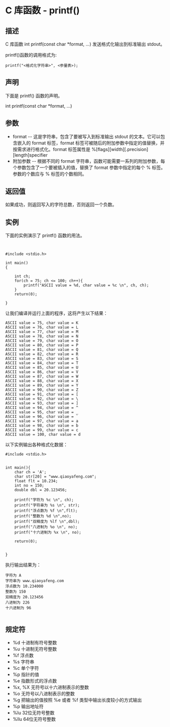 # C 库函数 - printf()

## 描述


C 库函数 int printf(const char *format, ...) 发送格式化输出到标准输出 stdout。

printf()函数的调用格式为:

```
printf("<格式化字符串>", <参量表>);
```

## 声明

下面是 printf() 函数的声明。

int printf(const char *format, ...)

## 参数

* format -- 这是字符串，包含了要被写入到标准输出 stdout 的文本。它可以包含嵌入的 format 标签，format 标签可被随后的附加参数中指定的值替换，并按需求进行格式化。format 标签属性是 %[flags][width][.precision][length]specifier
* 附加参数 -- 根据不同的 format 字符串，函数可能需要一系列的附加参数，每个参数包含了一个要被插入的值，替换了 format 参数中指定的每个 % 标签。参数的个数应与 % 标签的个数相同。

## 返回值

如果成功，则返回写入的字符总数，否则返回一个负数。

## 实例

下面的实例演示了 printf() 函数的用法。

```


#include <stdio.h>

int main()
{

	int ch;
	for(ch = 75; ch <= 100; ch++){
		printf("ASCII value = %d, char value = %c \n", ch, ch);
	}
	return(0);

}

```

让我们编译并运行上面的程序，这将产生以下结果：

```
ASCII value = 75, char value = K
ASCII value = 76, char value = L
ASCII value = 77, char value = M
ASCII value = 78, char value = N
ASCII value = 79, char value = O
ASCII value = 80, char value = P
ASCII value = 81, char value = Q
ASCII value = 82, char value = R
ASCII value = 83, char value = S
ASCII value = 84, char value = T
ASCII value = 85, char value = U
ASCII value = 86, char value = V
ASCII value = 87, char value = W
ASCII value = 88, char value = X
ASCII value = 89, char value = Y
ASCII value = 90, char value = Z
ASCII value = 91, char value = [
ASCII value = 92, char value = \
ASCII value = 93, char value = ]
ASCII value = 94, char value = ^
ASCII value = 95, char value = _
ASCII value = 96, char value = `
ASCII value = 97, char value = a
ASCII value = 98, char value = b
ASCII value = 99, char value = c
ASCII value = 100, char value = d

```


以下实例输出各种格式化数据：

```
#include <stdio.h>


int main(){
	char ch = 'A';
	char str[20] = "www.qiaoyafeng.com";
	float flt = 10.234;
	int no = 150;
	double dbl = 20.123456;
	
	printf("字符为 %c \n", ch);
	printf("字符串为 %s \n", str);
	printf("浮点数为 %f \n",flt);
	printf("整数为 %d \n",no);
	printf("双精度为 %lf \n",dbl);
	printf("八进制为 %o \n", no);
	printf("十六进制为 %x \n", no);
	
	return(0);
	
	
}

```

执行输出结果为：

```
字符为 A
字符串为 www.qiaoyafeng.com
浮点数为 10.234000
整数为 150
双精度为 20.123456
八进制为 226
十六进制为 96


```


## 规定符 

*    %d 十进制有符号整数
*    %u 十进制无符号整数
*    %f 浮点数
*    %s 字符串
*    %c 单个字符
*    %p 指针的值
*    %e 指数形式的浮点数
*    %x, %X 无符号以十六进制表示的整数
*    %o 无符号以八进制表示的整数
*    %g 把输出的值按照 %e 或者 %f 类型中输出长度较小的方式输出
*    %p 输出地址符
*    %lu 32位无符号整数
*    %llu 64位无符号整数













